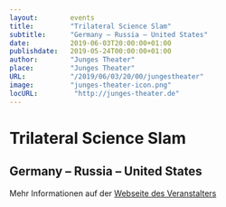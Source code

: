 ```yaml
---
layout:        events
title:         "Trilateral Science Slam"
subtitle:      "Germany – Russia – United States"
date:          2019-06-03T20:00:00+01:00
publishdate:   2019-05-24T00:00:00+01:00
author:        "Junges Theater"
place:         "Junges Theater"
URL:           "/2019/06/03/20/00/jungestheater"
image:         "junges-theater-icon.png"
locURL:         "http://junges-theater.de"
---
```


Trilateral Science Slam
===========

Germany – Russia – United States
-----------



Mehr Informationen auf der [Webseite des Veranstalters](http://www.junges-theater.de/content/index.php?id=710)
